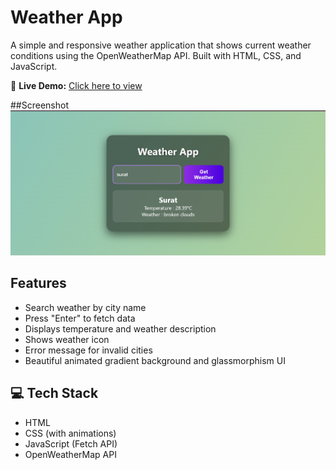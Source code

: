 # Weather App

A simple and responsive weather application that shows current weather conditions using the OpenWeatherMap API. Built with HTML, CSS, and JavaScript.

🔗 **Live Demo:** [Click here to view](https://shreya-wani.github.io/Weather-Forecast-Js/)

##Screenshot
![screenshot](./img.png)

## Features

-  Search weather by city name
-  Press "Enter" to fetch data
-  Displays temperature and weather description
-  Shows weather icon
-  Error message for invalid cities
-  Beautiful animated gradient background and glassmorphism UI

## 💻 Tech Stack

- HTML
- CSS (with animations)
- JavaScript (Fetch API)
- OpenWeatherMap API


